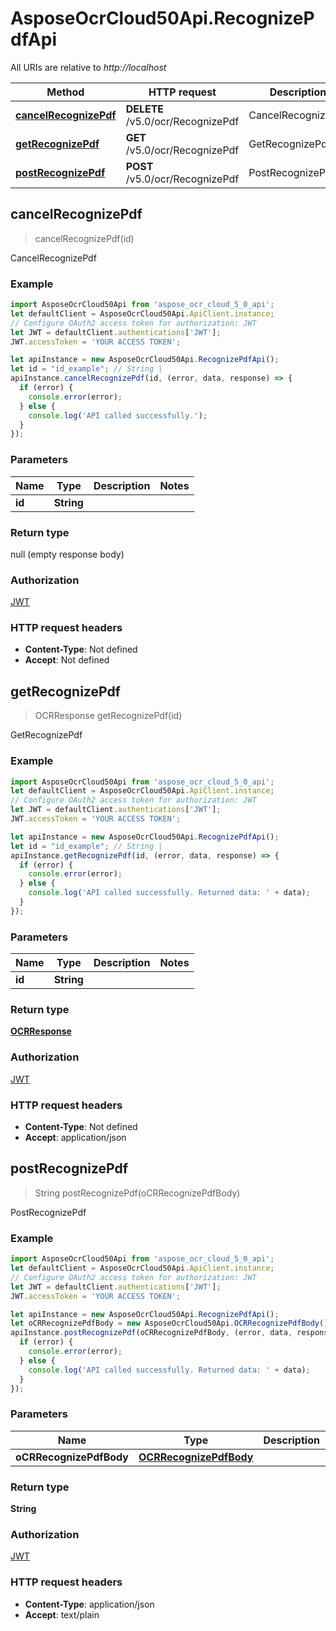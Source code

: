 # AsposeOcrCloud50Api.RecognizePdfApi

All URIs are relative to *http://localhost*

Method | HTTP request | Description
------------- | ------------- | -------------
[**cancelRecognizePdf**](RecognizePdfApi.md#cancelRecognizePdf) | **DELETE** /v5.0/ocr/RecognizePdf | CancelRecognizePdf
[**getRecognizePdf**](RecognizePdfApi.md#getRecognizePdf) | **GET** /v5.0/ocr/RecognizePdf | GetRecognizePdf
[**postRecognizePdf**](RecognizePdfApi.md#postRecognizePdf) | **POST** /v5.0/ocr/RecognizePdf | PostRecognizePdf



## cancelRecognizePdf

> cancelRecognizePdf(id)

CancelRecognizePdf

### Example

```javascript
import AsposeOcrCloud50Api from 'aspose_ocr_cloud_5_0_api';
let defaultClient = AsposeOcrCloud50Api.ApiClient.instance;
// Configure OAuth2 access token for authorization: JWT
let JWT = defaultClient.authentications['JWT'];
JWT.accessToken = 'YOUR ACCESS TOKEN';

let apiInstance = new AsposeOcrCloud50Api.RecognizePdfApi();
let id = "id_example"; // String | 
apiInstance.cancelRecognizePdf(id, (error, data, response) => {
  if (error) {
    console.error(error);
  } else {
    console.log('API called successfully.');
  }
});
```

### Parameters


Name | Type | Description  | Notes
------------- | ------------- | ------------- | -------------
 **id** | **String**|  | 

### Return type

null (empty response body)

### Authorization

[JWT](../README.md#JWT)

### HTTP request headers

- **Content-Type**: Not defined
- **Accept**: Not defined


## getRecognizePdf

> OCRResponse getRecognizePdf(id)

GetRecognizePdf

### Example

```javascript
import AsposeOcrCloud50Api from 'aspose_ocr_cloud_5_0_api';
let defaultClient = AsposeOcrCloud50Api.ApiClient.instance;
// Configure OAuth2 access token for authorization: JWT
let JWT = defaultClient.authentications['JWT'];
JWT.accessToken = 'YOUR ACCESS TOKEN';

let apiInstance = new AsposeOcrCloud50Api.RecognizePdfApi();
let id = "id_example"; // String | 
apiInstance.getRecognizePdf(id, (error, data, response) => {
  if (error) {
    console.error(error);
  } else {
    console.log('API called successfully. Returned data: ' + data);
  }
});
```

### Parameters


Name | Type | Description  | Notes
------------- | ------------- | ------------- | -------------
 **id** | **String**|  | 

### Return type

[**OCRResponse**](OCRResponse.md)

### Authorization

[JWT](../README.md#JWT)

### HTTP request headers

- **Content-Type**: Not defined
- **Accept**: application/json


## postRecognizePdf

> String postRecognizePdf(oCRRecognizePdfBody)

PostRecognizePdf

### Example

```javascript
import AsposeOcrCloud50Api from 'aspose_ocr_cloud_5_0_api';
let defaultClient = AsposeOcrCloud50Api.ApiClient.instance;
// Configure OAuth2 access token for authorization: JWT
let JWT = defaultClient.authentications['JWT'];
JWT.accessToken = 'YOUR ACCESS TOKEN';

let apiInstance = new AsposeOcrCloud50Api.RecognizePdfApi();
let oCRRecognizePdfBody = new AsposeOcrCloud50Api.OCRRecognizePdfBody(); // OCRRecognizePdfBody | 
apiInstance.postRecognizePdf(oCRRecognizePdfBody, (error, data, response) => {
  if (error) {
    console.error(error);
  } else {
    console.log('API called successfully. Returned data: ' + data);
  }
});
```

### Parameters


Name | Type | Description  | Notes
------------- | ------------- | ------------- | -------------
 **oCRRecognizePdfBody** | [**OCRRecognizePdfBody**](OCRRecognizePdfBody.md)|  | 

### Return type

**String**

### Authorization

[JWT](../README.md#JWT)

### HTTP request headers

- **Content-Type**: application/json
- **Accept**: text/plain

